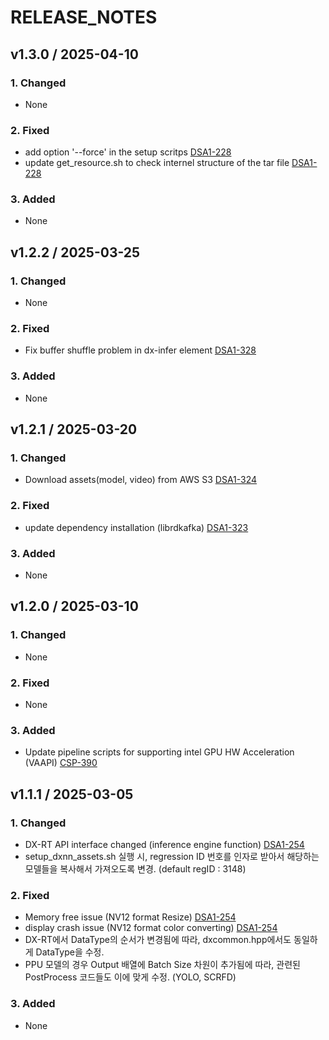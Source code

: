 # RELEASE_NOTES

## v1.3.0 / 2025-04-10
### 1. Changed
- None
### 2. Fixed
- add option '--force' in the setup scritps [DSA1-228](https://deepx.atlassian.net/browse/DSA1-288)
- update get_resource.sh to check internel structure of the tar file [DSA1-228](https://deepx.atlassian.net/browse/DSA1-288)
### 3. Added
- None

## v1.2.2 / 2025-03-25
### 1. Changed
- None
### 2. Fixed
- Fix buffer shuffle problem in dx-infer element [DSA1-328](https://deepx.atlassian.net/browse/DSA1-328)
### 3. Added
- None

## v1.2.1 / 2025-03-20
### 1. Changed
- Download assets(model, video) from AWS S3 [DSA1-324](https://deepx.atlassian.net/browse/DSA1-324)
### 2. Fixed
- update dependency installation (librdkafka) [DSA1-323](https://deepx.atlassian.net/browse/DSA1-323)
### 3. Added
- None

## v1.2.0 / 2025-03-10
### 1. Changed
- None
### 2. Fixed
- None
### 3. Added
- Update pipeline scripts for supporting intel GPU HW Acceleration (VAAPI) [CSP-390](https://deepx.atlassian.net/browse/CSP-390)

## v1.1.1 / 2025-03-05
### 1. Changed
- DX-RT API interface changed (inference engine function) [DSA1-254](https://deepx.atlassian.net/browse/DSA1-254)
- setup_dxnn_assets.sh 실행 시, regression ID 번호를 인자로 받아서 해당하는 모델들을 복사해서 가져오도록 변경. (default regID : 3148)
### 2. Fixed
- Memory free issue (NV12 format Resize) [DSA1-254](https://deepx.atlassian.net/browse/DSA1-254)
- display crash issue (NV12 format color converting) [DSA1-254](https://deepx.atlassian.net/browse/DSA1-254)
- DX-RT에서 DataType의 순서가 변경됨에 따라, dxcommon.hpp에서도 동일하게 DataType을 수정.
- PPU 모델의 경우 Output 배열에 Batch Size 차원이 추가됨에 따라, 관련된 PostProcess 코드들도 이에 맞게 수정. (YOLO, SCRFD)
### 3. Added
- None
